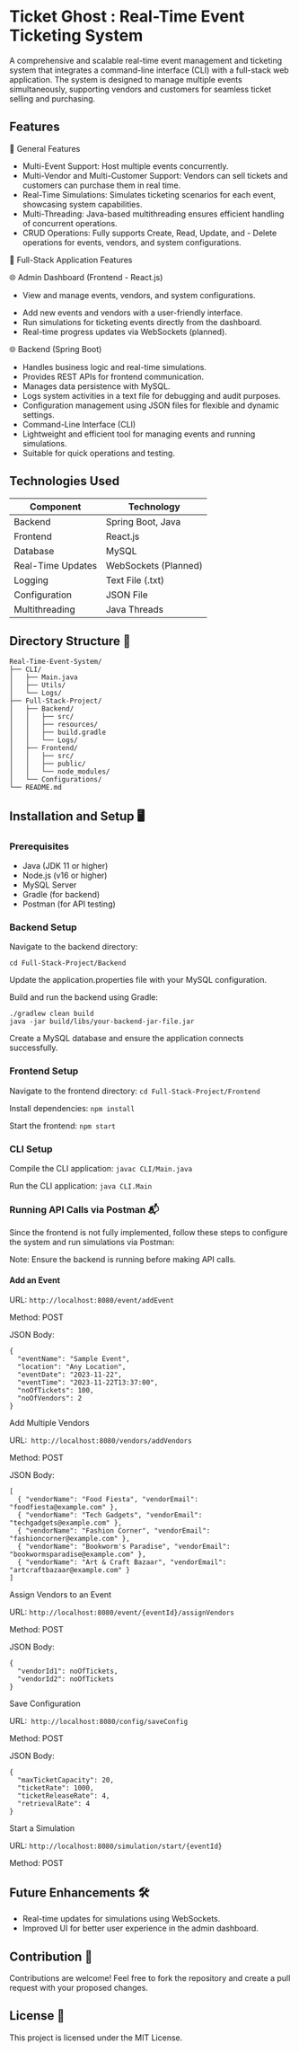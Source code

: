 
# Ticket Ghost : Real-Time Event Ticketing System

A comprehensive and scalable real-time event management and ticketing system that integrates a command-line interface (CLI) with a full-stack web application. The system is designed to manage multiple events simultaneously, supporting vendors and customers for seamless ticket selling and purchasing.

## Features
🔹 General Features

- Multi-Event Support: Host multiple events concurrently.
- Multi-Vendor and Multi-Customer Support: Vendors can sell tickets and customers can purchase them in real time.
- Real-Time Simulations: Simulates ticketing scenarios for each event, showcasing system capabilities.
- Multi-Threading: Java-based multithreading ensures efficient handling of concurrent operations.
- CRUD Operations: Fully supports Create, Read, Update, and - Delete operations for events, vendors, and system configurations.

🔹 Full-Stack Application Features

🌐 Admin Dashboard (Frontend - React.js)

+ View and manage events, vendors, and system configurations.
- Add new events and vendors with a user-friendly interface.
- Run simulations for ticketing events directly from the dashboard.
- Real-time progress updates via WebSockets (planned).

🌐 Backend (Spring Boot)

- Handles business logic and real-time simulations.
- Provides REST APIs for frontend communication.
- Manages data persistence with MySQL.
- Logs system activities in a text file for debugging and audit purposes.
- Configuration management using JSON files for flexible and dynamic settings.
- Command-Line Interface (CLI)
- Lightweight and efficient tool for managing events and running simulations.
- Suitable for quick operations and testing.

## Technologies Used

|Component |Technology|
|----------|----------|
|Backend	|Spring Boot, Java|
|Frontend	|React.js|
|Database	|MySQL|
|Real-Time Updates	|WebSockets (Planned)|
|Logging	|Text File (.txt)|
|Configuration|	JSON File|
|Multithreading	|Java Threads|

## Directory Structure 📂
```
Real-Time-Event-System/  
├── CLI/  
│   ├── Main.java  
│   ├── Utils/  
│   └── Logs/  
├── Full-Stack-Project/  
│   ├── Backend/  
│   │   ├── src/  
│   │   ├── resources/  
│   │   ├── build.gradle  
│   │   └── Logs/  
│   ├── Frontend/  
│   │   ├── src/  
│   │   ├── public/  
│   │   └── node_modules/  
│   └── Configurations/  
└── README.md  
```

## Installation and Setup 🖥️
### Prerequisites
+ Java (JDK 11 or higher)
+ Node.js (v16 or higher)
+ MySQL Server
+ Gradle (for backend)
+ Postman (for API testing)

### Backend Setup
Navigate to the backend directory:

`cd Full-Stack-Project/Backend  `

Update the application.properties file with your MySQL configuration.

Build and run the backend using Gradle:
```
./gradlew clean build  
java -jar build/libs/your-backend-jar-file.jar  
```
Create a MySQL database and ensure the application connects successfully.

### Frontend Setup

Navigate to the frontend directory:
`cd Full-Stack-Project/Frontend  `

Install dependencies:
`npm install  `

Start the frontend:
`npm start  `

### CLI Setup
Compile the CLI application:
`javac CLI/Main.java  `

Run the CLI application:
`java CLI.Main  `

### Running API Calls via Postman 📬
Since the frontend is not fully implemented, follow these steps to configure the system and run simulations via Postman:

Note: Ensure the backend is running before making API calls.

#### Add an Event
URL: `http://localhost:8080/event/addEvent`

Method: POST

JSON Body:
```
{  
  "eventName": "Sample Event",  
  "location": "Any Location",  
  "eventDate": "2023-11-22",  
  "eventTime": "2023-11-22T13:37:00",  
  "noOfTickets": 100,  
  "noOfVendors": 2  
}  
```

Add Multiple Vendors

URL:` http://localhost:8080/vendors/addVendors`

Method: POST

JSON Body:
```
[  
  { "vendorName": "Food Fiesta", "vendorEmail": "foodfiesta@example.com" },  
  { "vendorName": "Tech Gadgets", "vendorEmail": "techgadgets@example.com" },  
  { "vendorName": "Fashion Corner", "vendorEmail": "fashioncorner@example.com" },  
  { "vendorName": "Bookworm's Paradise", "vendorEmail": "bookwormsparadise@example.com" },  
  { "vendorName": "Art & Craft Bazaar", "vendorEmail": "artcraftbazaar@example.com" }  
]  
```

Assign Vendors to an Event

URL: `http://localhost:8080/event/{eventId}/assignVendors`

Method: POST

JSON Body:

```
{  
  "vendorId1": noOfTickets,  
  "vendorId2": noOfTickets  
}  
```

Save Configuration

URL:` http://localhost:8080/config/saveConfig`

Method: POST

JSON Body:
```
{  
  "maxTicketCapacity": 20,  
  "ticketRate": 1000,  
  "ticketReleaseRate": 4,  
  "retrievalRate": 4  
} 
``` 
Start a Simulation

URL: `http://localhost:8080/simulation/start/{eventId}`

Method: POST

## Future Enhancements 🛠️

- Real-time updates for simulations using WebSockets.
- Improved UI for better user experience in the admin dashboard.

## Contribution 🤝
Contributions are welcome! Feel free to fork the repository and create a pull request with your proposed changes.

## License 📄
This project is licensed under the MIT License.
